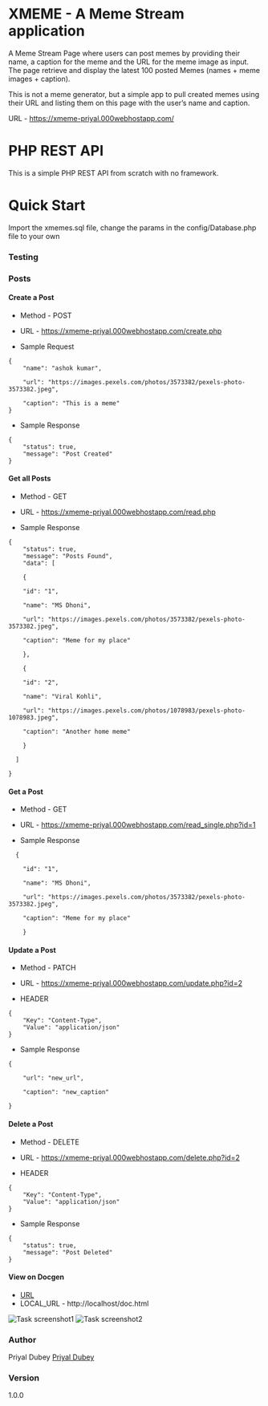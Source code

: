 # XMEME - A Meme Stream application

A Meme Stream Page where users can post memes by providing their name, a caption for the meme and the URL for the meme image as input. 
The page retrieve and display the latest 100 posted Memes (names + meme images + caption).

This is not a meme generator, but a simple app to pull created memes using their URL and listing them on this page with the user’s name and caption.

URL - https://xmeme-priyal.000webhostapp.com/

# PHP REST API

This is a simple PHP REST API from scratch with no framework.

# Quick Start

Import the xmemes.sql file, change the params in the config/Database.php file to your own

### Testing

### Posts

#### Create a Post

* Method - POST

* URL - https://xmeme-priyal.000webhostapp.com/create.php

* Sample Request

```
{
	"name": "ashok kumar",

	"url": "https://images.pexels.com/photos/3573382/pexels-photo-3573382.jpeg",

	"caption": "This is a meme"
}
```

* Sample Response

```
{
    "status": true,
    "message": "Post Created"
}
```

#### Get all Posts

* Method - GET

* URL - https://xmeme-priyal.000webhostapp.com/read.php

* Sample Response

```
{
    "status": true,
    "message": "Posts Found",
    "data": [

    {

	"id": "1",       

	"name": "MS Dhoni",

	"url": "https://images.pexels.com/photos/3573382/pexels-photo-3573382.jpeg",

	"caption": "Meme for my place"

    },

    {

	"id": "2",

	"name": "Viral Kohli",

	"url": "https://images.pexels.com/photos/1078983/pexels-photo-1078983.jpeg",

	"caption": "Another home meme"

    }

  ]

}
```

#### Get a Post

* Method - GET

* URL - https://xmeme-priyal.000webhostapp.com/read_single.php?id=1

* Sample Response

```
  {

	"id": "1",       

	"name": "MS Dhoni",

	"url": "https://images.pexels.com/photos/3573382/pexels-photo-3573382.jpeg",

	"caption": "Meme for my place"

    }
```

#### Update a Post

* Method - PATCH

* URL - https://xmeme-priyal.000webhostapp.com/update.php?id=2

* HEADER

```
{
    "Key": "Content-Type",
    "Value": "application/json"
}
```

* Sample Response

```
{

	"url": "new_url",

	"caption": "new_caption"

}
```

#### Delete a Post

* Method - DELETE

* URL - https://xmeme-priyal.000webhostapp.com/delete.php?id=2

* HEADER

```
{
    "Key": "Content-Type",
    "Value": "application/json"
}
```

* Sample Response

```
{
    "status": true,
    "message": "Post Deleted"
}
```


#### View on Docgen

* [URL](http://xmeme-priyal.000webhostapp.com/swagger-ui.html)
* LOCAL_URL - http://localhost/doc.html

![Task screenshot1](screenshot.png)
![Task screenshot2](screenshot2.png)

### Author

Priyal Dubey
[Priyal Dubey](https://xmeme-priyal.000webhostapp.com/)

### Version

1.0.0
